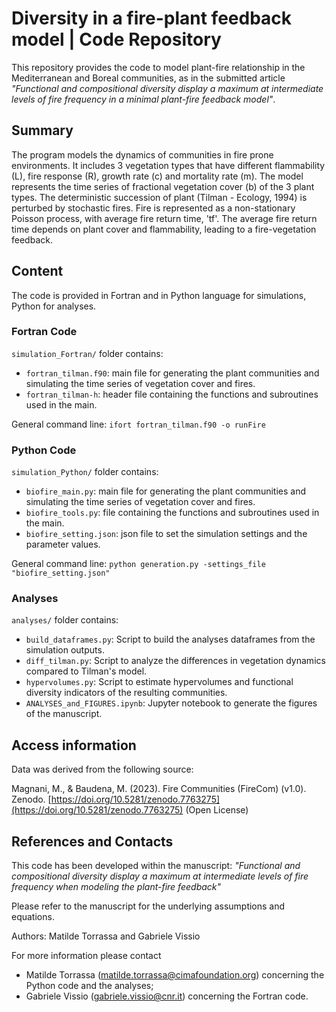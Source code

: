 # Diversity in a fire-plant feedback model | Code Repository

This repository provides the code to model plant-fire relationship in the Mediterranean and Boreal communities, as in the submitted article *"Functional and compositional diversity display a maximum at intermediate levels of fire frequency in a minimal plant-fire feedback model"*.

## Summary
The program models the dynamics of communities in fire prone environments. It includes 3 vegetation types that have different flammability (L), fire response (R), growth rate (c) and mortality rate (m). The model represents the time series of fractional vegetation cover (b) of the 3 plant types. The deterministic succession of plant (Tilman - Ecology, 1994) is perturbed by stochastic fires. Fire is represented as a non-stationary Poisson process, with average fire return time, 'tf'. The average fire return time depends on plant cover and flammability, leading to a fire-vegetation feedback.

## Content

The code is provided in Fortran and in Python language for simulations, Python for analyses.

### Fortran Code

```simulation_Fortran/``` folder contains:

* `fortran_tilman.f90`: main file for generating the plant communities and simulating the time series of vegetation cover and fires.
* `fortran_tilman-h`: header file containing the functions and subroutines used in the main.

General command line:
`ifort fortran_tilman.f90 -o runFire`

### Python Code

```simulation_Python/``` folder contains:

* `biofire_main.py`: main file for generating the plant communities and simulating the time series of vegetation cover and fires.
* `biofire_tools.py`: file containing the functions and subroutines used in the main.
* `biofire_setting.json`: json file to set the simulation settings and the parameter values.

General command line:
`python generation.py -settings_file "biofire_setting.json"`

### Analyses

```analyses/``` folder contains:

* `build_dataframes.py`: Script to build the analyses dataframes from the simulation outputs.
* `diff_tilman.py`: Script to analyze the differences in vegetation dynamics compared to Tilman's model.
* `hypervolumes.py`: Script to estimate hypervolumes and functional diversity indicators of the resulting communities.
* `ANALYSES_and_FIGURES.ipynb`: Jupyter notebook to generate the figures of the manuscript.

## Access information

Data was derived from the following source:

Magnani, M., & Baudena, M. (2023). Fire Communities (FireCom) (v1.0). Zenodo. [https://doi.org/10.5281/zenodo.7763275](https://doi.org/10.5281/zenodo.7763275) (Open License)

## References and Contacts
This code has been developed within the manuscript: *"Functional and compositional diversity display a maximum at intermediate levels of fire frequency when modeling the plant-fire feedback"*

Please refer to the manuscript for the underlying assumptions and equations.

Authors: Matilde Torrassa and Gabriele Vissio

For more information please contact
- Matilde Torrassa (matilde.torrassa@cimafoundation.org) concerning the Python code and the analyses;
- Gabriele Vissio (gabriele.vissio@cnr.it) concerning the Fortran code.
